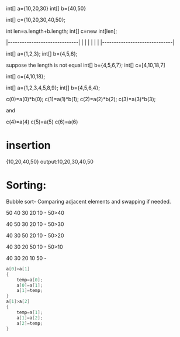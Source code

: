 int[] a={10,20,30}
int[] b={40,50}

int[] c={10,20,30,40,50};


int len=a.length+b.length;
int[] c=new int[len];

|------------------------------|
|    |    |    |    |          |
|------------------------------|




int[] a={1,2,3};
int[] b={4,5,6};

suppose the length is not equal
int[] b={4,5,6,7};
int[] c=[4,10,18,7]

int[] c={4,10,18};



int[] a={1,2,3,4,5,8,9};
int[] b={4,5,6,4};

c(0)=a(0)*b(0);
c(1)=a(1)*b(1);
c(2)=a(2)*b(2);
c(3)=a(3)*b(3);

and 

c(4)=a(4)
c(5)=a(5)
c(6)=a(6)





# insertion
{10,20,40,50}
output:10,20,30,40,50

# Sorting:
Bubble sort- Comparing adjacent elements and swapping if needed.

50 40 30 20 10  - 50>40

40 50 30 20 10 - 50>30

40 30 50 20 10  - 50>20
 
40 30 20 50 10 - 50>10

40 30 20 10 50  -

```java
a[0]>a[1]
{
    temp=a[0];
    a[0]=a[1];
    a[1]=temp;
}
a[1]>a[2]
{
    temp=a[1];
    a[1]=a[2];
    a[2]=temp;
}





